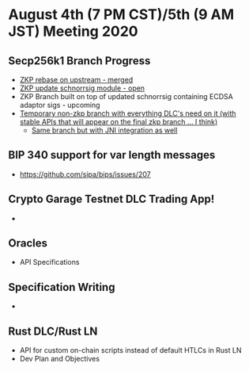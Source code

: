 # August 4th (7 PM CST)/5th (9 AM JST) Meeting 2020

## Secp256k1 Branch Progress

* [ZKP rebase on upstream - merged](https://github.com/ElementsProject/secp256k1-zkp/pull/91)
* [ZKP update schnorrsig module - open](https://github.com/ElementsProject/secp256k1-zkp/pull/92)
* ZKP Branch built on top of updated schnorrsig containing ECDSA adaptor sigs - upcoming
* [Temporary non-zkp branch with everything DLC's need on it (with stable APIs that will appear on the final zkp branch ... I think)](https://github.com/nkohen/secp256k1/tree/temp-everything)
  * [Same branch but with JNI integration as well](https://github.com/nkohen/secp256k1/tree/temp-everything-with-jni)

## BIP 340 support for var length messages

* https://github.com/sipa/bips/issues/207

## Crypto Garage Testnet DLC Trading App!

* 

## Oracles

* API Specifications

## Specification Writing

* 

## Rust DLC/Rust LN

* API for custom on-chain scripts instead of default HTLCs in Rust LN
* Dev Plan and Objectives